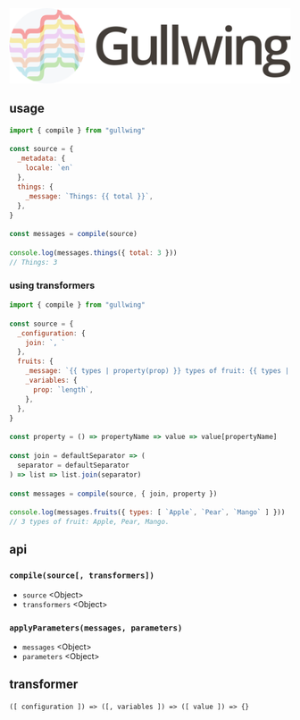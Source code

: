 ![gullwing logo](gullwing.svg?sanitize=true)

## usage

```javascript
import { compile } from "gullwing"

const source = {
  _metadata: {
    locale: `en`
  },
  things: {
    _message: `Things: {{ total }}`,
  },
}

const messages = compile(source)

console.log(messages.things({ total: 3 }))
// Things: 3
```

### using transformers

```javascript
import { compile } from "gullwing"

const source = {
  _configuration: {
    join: `, `
  },
  fruits: {
    _message: `{{ types | property(prop) }} types of fruit: {{ types | join }}.`,
    _variables: {
      prop: `length`,
    },
  },
}

const property = () => propertyName => value => value[propertyName]

const join = defaultSeparator => (
  separator = defaultSeparator
) => list => list.join(separator)

const messages = compile(source, { join, property })

console.log(messages.fruits({ types: [ `Apple`, `Pear`, `Mango` ] }))
// 3 types of fruit: Apple, Pear, Mango.
```

## api

### `compile(source[, transformers])`

  - `source` \<Object\>
  - `transformers` \<Object\>

### `applyParameters(messages, parameters)`

  - `messages` \<Object\>
  - `parameters` \<Object\>

## transformer

`([ configuration ]) => ([, variables ]) => ([ value ]) => {}`
